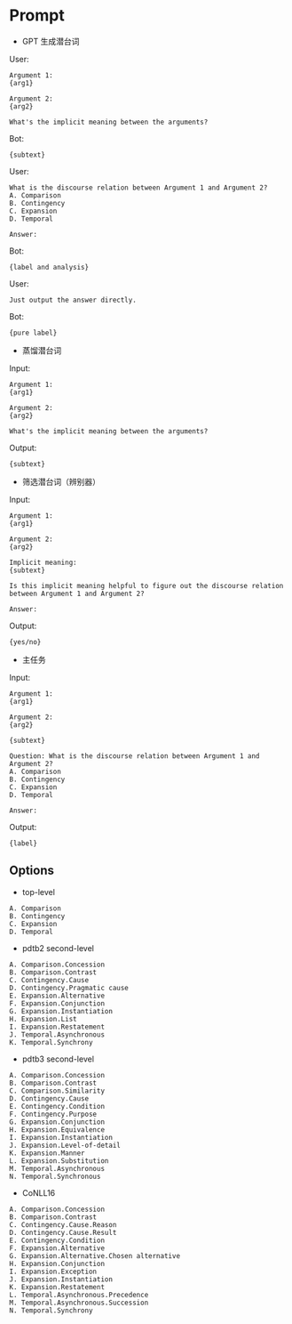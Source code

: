 # Prompt

* GPT 生成潜台词

User:

    Argument 1:
    {arg1}

    Argument 2:
    {arg2}

    What's the implicit meaning between the arguments?
Bot:

    {subtext}
User:

    What is the discourse relation between Argument 1 and Argument 2?
    A. Comparison
    B. Contingency
    C. Expansion
    D. Temporal

    Answer:
Bot:

    {label and analysis}
User:

    Just output the answer directly.
Bot:

    {pure label}

* 蒸馏潜台词

Input:

    Argument 1:
    {arg1}

    Argument 2:
    {arg2}

    What's the implicit meaning between the arguments?
Output:

    {subtext}

* 筛选潜台词（辨别器）

Input:

    Argument 1:
    {arg1}

    Argument 2:
    {arg2}

    Implicit meaning:
    {subtext}

    Is this implicit meaning helpful to figure out the discourse relation between Argument 1 and Argument 2?

    Answer:
Output:

    {yes/no}

* 主任务

Input:

    Argument 1:
    {arg1}

    Argument 2:
    {arg2}

    {subtext}

    Question: What is the discourse relation between Argument 1 and Argument 2?
    A. Comparison
    B. Contingency
    C. Expansion
    D. Temporal

    Answer:
Output:

    {label}

## Options

* top-level

~~~
A. Comparison
B. Contingency
C. Expansion
D. Temporal
~~~

* pdtb2 second-level

~~~
A. Comparison.Concession
B. Comparison.Contrast
C. Contingency.Cause
D. Contingency.Pragmatic cause
E. Expansion.Alternative
F. Expansion.Conjunction
G. Expansion.Instantiation
H. Expansion.List
I. Expansion.Restatement
J. Temporal.Asynchronous
K. Temporal.Synchrony
~~~

* pdtb3 second-level

~~~
A. Comparison.Concession
B. Comparison.Contrast
C. Comparison.Similarity
D. Contingency.Cause
E. Contingency.Condition
F. Contingency.Purpose
G. Expansion.Conjunction
H. Expansion.Equivalence
I. Expansion.Instantiation
J. Expansion.Level-of-detail
K. Expansion.Manner
L. Expansion.Substitution
M. Temporal.Asynchronous
N. Temporal.Synchronous
~~~

* CoNLL16

~~~
A. Comparison.Concession
B. Comparison.Contrast
C. Contingency.Cause.Reason
D. Contingency.Cause.Result
E. Contingency.Condition
F. Expansion.Alternative
G. Expansion.Alternative.Chosen alternative
H. Expansion.Conjunction
I. Expansion.Exception
J. Expansion.Instantiation
K. Expansion.Restatement
L. Temporal.Asynchronous.Precedence
M. Temporal.Asynchronous.Succession
N. Temporal.Synchrony
~~~

